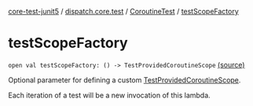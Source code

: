 [core-test-junit5](../../index.md) / [dispatch.core.test](../index.md) / [CoroutineTest](index.md) / [testScopeFactory](./test-scope-factory.md)

# testScopeFactory

`open val testScopeFactory: () -> TestProvidedCoroutineScope` [(source)](https://github.com/RBusarow/Dispatch/tree/master/core-test-junit5/src/main/java/dispatch/core/test/CoroutineTest.kt#L55)

Optional parameter for defining a custom [TestProvidedCoroutineScope](#).

Each iteration of a test will be a new invocation of this lambda.

